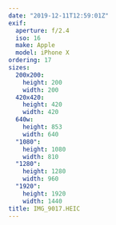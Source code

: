 ```yaml
---
date: "2019-12-11T12:59:01Z"
exif:
  aperture: f/2.4
  iso: 16
  make: Apple
  model: iPhone X
ordering: 17
sizes:
  200x200:
    height: 200
    width: 200
  420x420:
    height: 420
    width: 420
  640w:
    height: 853
    width: 640
  "1080":
    height: 1080
    width: 810
  "1280":
    height: 1280
    width: 960
  "1920":
    height: 1920
    width: 1440
title: IMG_9017.HEIC
---
```

